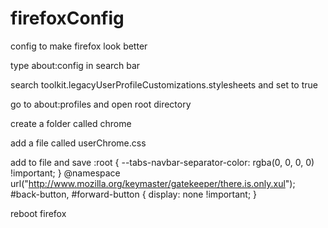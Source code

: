# firefoxConfig
config to make firefox look better

type about:config in search bar

search toolkit.legacyUserProfileCustomizations.stylesheets and set to true

go to about:profiles and open root directory

create a folder called chrome

add a file called userChrome.css

add to file and save
:root {
  --tabs-navbar-separator-color: rgba(0, 0, 0, 0) !important;
}
@namespace url("http://www.mozilla.org/keymaster/gatekeeper/there.is.only.xul");
#back-button, #forward-button { display: none !important; }

reboot firefox
